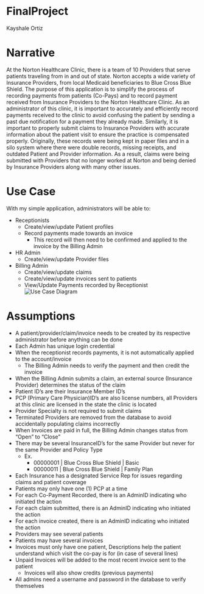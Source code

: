 # FinalProject
Kayshale Ortiz

# Narrative
At the Norton Healthcare Clinic, there is a team of 10 Providers that serve patients traveling from in and out of state. Norton accepts a wide variety of Insurance Providers, from local Medicaid beneficiaries to Blue Cross Blue Shield. The purpose of this application is to simplify the process of recording payments from patients (Co-Pays) and to record payment received from Insurance Providers to the Norton Healthcare Clinic. As an administrator of this clinic, it is important to accurately and efficiently record payments received to the clinic to avoid confusing the patient by sending a past due notification for a payment they already made. Similarly, it is important to properly submit claims to Insurance Providers with accurate information about the patient visit to ensure the practice is compensated properly.
Originally, these records were being kept in paper files and in a silo system where there were double records, missing receipts, and outdated Patient and Provider information. As a result, claims were being submitted with Providers that no longer worked at Norton and being denied by Insurance Providers along with many other issues. 

# Use Case
With my simple application, administrators will be able to:
* Receptionists
	* Create/view/update Patient profiles
	* Record payments made towards an invoice
		* This record will then need to be confirmed and applied to the invoice by the Billing Admin
* HR Admin
	* Create/view/update Provider files
* Billing Admin
	* Create/view/update claims
	* Create/view/update invoices sent to patients
	* View/Update Payments recorded by Receptionist
  ![Use Case Diagram](link-to-image)
# Assumptions
* A patient/provider/claim/invoice needs to be created by its respective administrator before anything can be done
* Each Admin has unique login credential
* When the receptionist records payments, it is not automatically applied to the account/invoice
 	* The Billing Admin needs to verify the payment and then credit the invoice
* When the Billing Admin submits a claim, an external source (Insurance Provider) determines the status of the claim 
* Patient ID’s are their Insurance Member ID’s 
* PCP (Primary Care Physician)ID’s are also license numbers, all Providers at this clinic are licensed in the state the clinic is located
* Provider Specialty is not required to submit claims
* Terminated Providers are removed from the database to avoid accidentally populating claims incorrectly
* When Invoices are paid in full, the Billing Admin changes status from “Open” to “Close”
* There may be several InsuranceID’s for the same Provider but never for the same Provider and Policy Type 
	* Ex. 
		* 00000001 | Blue Cross Blue Shield | Basic 
		* 00000011 | Blue Cross Blue Shield | Family Plan
* Each Insurance has a designated Service Rep for issues regarding claims and patient coverage
* Patients may only have one (1) PCP at a time 
* For each Co-Payment Recorded, there is an AdminID indicating who initiated the action
* For each claim submitted, there is an AdminID indicating who initiated the action
* For each invoice created, there is an AdminID indicating who initiated the action
* Providers may see several patients 
* Patients may have several invoices
* Invoices must only have one patient, Descriptions help the patient understand which visit the co-pay is for (in case of several lines)
* Unpaid Invoices will be added to the most recent invoice sent to the patient
	* Invoices will also show credits (previous payments)
* All admins need a username and password in the database to verify themselves
